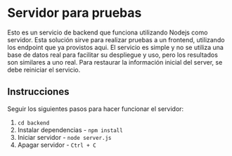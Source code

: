 # Servidor para pruebas

Esto es un servicio de backend que funciona utilizando Nodejs como servidor. Esta solución sirve para realizar pruebas a un frontend, utilizando los endpoint que ya provistos aqui.
El servicio es simple y no se utiliza una base de datos real para facilitar su despliegue y uso, pero los resultados son similares a uno real.
Para restaurar la información inicial del server, se debe reiniciar el servicio.


## Instrucciones

Seguir los siguientes pasos para hacer funcionar el servidor:

1. `cd backend`
2. Instalar dependencias - `npm install`
3. Iniciar servidor - `node server.js`
3. Apagar servidor - `Ctrl + C`


